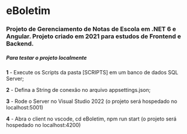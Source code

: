 # eBoletim
<h3>Projeto de Gerenciamento de Notas de Escola em .NET 6 e Angular. Projeto criado em 2021 para estudos de Frontend e Backend.</h3>
<h5>Para testar o projeto localmente</h5>
<p><b>1</b> - Execute os Scripts da pasta [SCRIPTS] em um banco de dados SQL Server;</p>
<p><b>2</b> - Defina a String de conexão no arquivo appsettings.json;</p>
<p><b>3</b> - Rode o Server no Visual Studio 2022 (o projeto será hospedado no localhost:5001)</p>
<p><b>4</b> - Abra o client no vscode, cd eBoletim, npm run start (o projeto será hospedado no localhost:4200)</p>
 